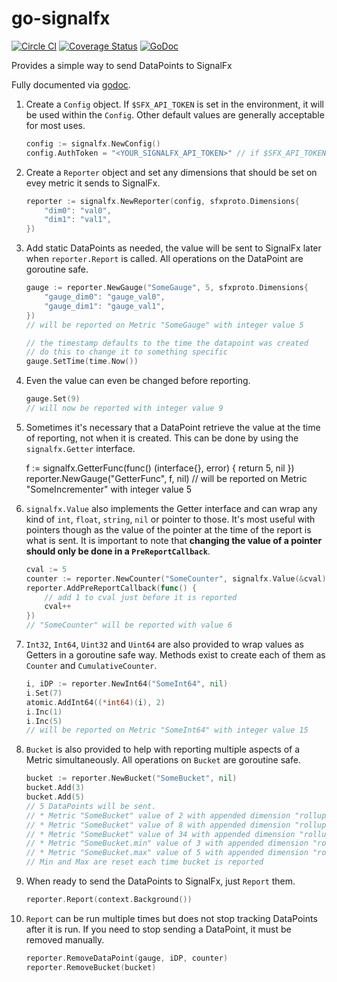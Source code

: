 # go-signalfx

[![Circle CI](https://circleci.com/gh/zvelo/go-signalfx.svg?style=svg)](https://circleci.com/gh/zvelo/go-signalfx) [![Coverage Status](https://coveralls.io/repos/zvelo/go-signalfx/badge.svg?branch=master)](https://coveralls.io/r/zvelo/go-signalfx?branch=master) [![GoDoc](https://godoc.org/github.com/zvelo/go-signalfx?status.svg)](https://godoc.org/github.com/zvelo/go-signalfx)

Provides a simple way to send DataPoints to SignalFx

Fully documented via [godoc](https://godoc.org/github.com/zvelo/go-signalfx).

1. Create a `Config` object. If `$SFX_API_TOKEN` is set in the environment, it will be used within the `Config`. Other default values are generally acceptable for most uses.

    ```go
    config := signalfx.NewConfig()
    config.AuthToken = "<YOUR_SIGNALFX_API_TOKEN>" // if $SFX_API_TOKEN is set, this is unnecessary 
    ```

2. Create a `Reporter` object and set any dimensions that should be set on evey metric it sends to SignalFx.

    ```go
    reporter := signalfx.NewReporter(config, sfxproto.Dimensions{
        "dim0": "val0",
        "dim1": "val1",
    })
    ```

3. Add static DataPoints as needed, the value will be sent to SignalFx later when `reporter.Report` is called. All operations on the DataPoint are goroutine safe.

    ```go
    gauge := reporter.NewGauge("SomeGauge", 5, sfxproto.Dimensions{
        "gauge_dim0": "gauge_val0",
        "gauge_dim1": "gauge_val1",
    })
    // will be reported on Metric "SomeGauge" with integer value 5

    // the timestamp defaults to the time the datapoint was created
    // do this to change it to something specific
    gauge.SetTime(time.Now())
    ```

4. Even the value can even be changed before reporting.

    ```go
    gauge.Set(9)
    // will now be reported with integer value 9
    ```

5. Sometimes it's necessary that a DataPoint retrieve the value at the time of reporting, not when it is created. This can be done by using the `signalfx.Getter` interface.

    f := signalfx.GetterFunc(func() (interface{}, error) {
        return 5, nil
    })
    reporter.NewGauge("GetterFunc", f, nil)
    // will be reported on Metric "SomeIncrementer" with integer value 5

6. `signalfx.Value` also implements the Getter interface and can wrap any kind of `int`, `float`, `string`, `nil` or pointer to those.
   It's most useful with pointers though as the value of the pointer at the time of the report is what is sent.
   It is important to note that **changing the value of a pointer should only be done in a `PreReportCallback`**.

    ```go
    cval := 5
    counter := reporter.NewCounter("SomeCounter", signalfx.Value(&cval), nil)
    reporter.AddPreReportCallback(func() {
        // add 1 to cval just before it is reported
        cval++
    })
    // "SomeCounter" will be reported with value 6
    ```

7. `Int32`, `Int64`, `Uint32` and `Uint64` are also provided to wrap values as Getters in a goroutine safe way. Methods exist to create each of them as `Counter` and `CumulativeCounter`.

    ```go
    i, iDP := reporter.NewInt64("SomeInt64", nil)
    i.Set(7)
    atomic.AddInt64((*int64)(i), 2)
    i.Inc(1)
    i.Inc(5)
    // will be reported on Metric "SomeInt64" with integer value 15
    ```

8. `Bucket` is also provided to help with reporting multiple aspects of a Metric simultaneously. All operations on `Bucket` are goroutine safe.

    ```go
    bucket := reporter.NewBucket("SomeBucket", nil)
    bucket.Add(3)
    bucket.Add(5)
    // 5 DataPoints will be sent.
    // * Metric "SomeBucket" value of 2 with appended dimension "rollup" = "count"
    // * Metric "SomeBucket" value of 8 with appended dimension "rollup" = "sum"
    // * Metric "SomeBucket" value of 34 with appended dimension "rollup" = "sumsquare"
    // * Metric "SomeBucket.min" value of 3 with appended dimension "rollup" = "min"
    // * Metric "SomeBucket.max" value of 5 with appended dimension "rollup" = "max"
    // Min and Max are reset each time bucket is reported
    ```

9. When ready to send the DataPoints to SignalFx, just `Report` them.

    ```go
    reporter.Report(context.Background())
    ```

10. `Report` can be run multiple times but does not stop tracking DataPoints after it is run. If you need to stop sending a DataPoint, it must be removed manually.

    ```go
    reporter.RemoveDataPoint(gauge, iDP, counter)
    reporter.RemoveBucket(bucket)
    ```
